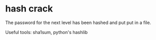 # hash crack

The password for the next level has been hashed and put put in a file.

Useful tools:
sha1sum, python's hashlib
